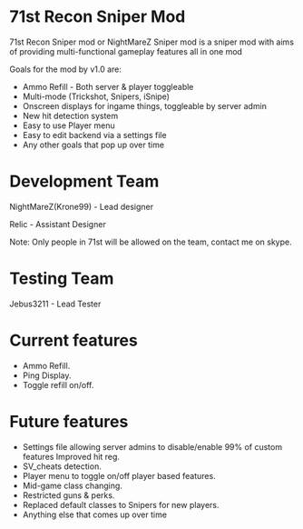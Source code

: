 71st Recon Sniper Mod
=========

71st Recon Sniper mod or NightMareZ Sniper mod is a sniper mod with aims of providing multi-functional gameplay features all in one mod

Goals for the mod by v1.0 are:

* Ammo Refill - Both server & player toggleable
* Multi-mode (Trickshot, Snipers, iSnipe) 
* Onscreen displays for ingame things, toggleable by server admin
* New hit detection system
* Easy to use Player menu
* Easy to edit backend via a settings file
* Any other goals that pop up over time

Development Team
================
NightMareZ(Krone99) - Lead designer

Relic - Assistant Designer

Note: Only people in 71st will be allowed on the team, contact me on skype.

Testing Team
================

Jebus3211 - Lead Tester

Current features
================
* Ammo Refill.
* Ping Display.
* Toggle refill on/off.

Future features
================

* Settings file allowing server admins to disable/enable 99% of custom features
Improved hit reg.
* SV_cheats detection.
* Player menu to toggle on/off player based features.
* Mid-game class changing.
* Restricted guns & perks.
* Replaced default classes to Snipers for new players.
* Anything else that comes up over time
